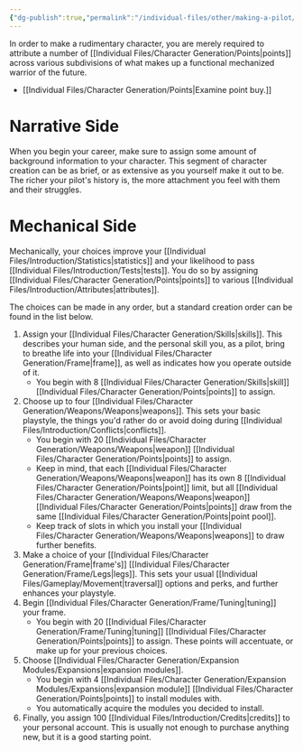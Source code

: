 ```yaml
---
{"dg-publish":true,"permalink":"/individual-files/other/making-a-pilot/"}
---
```


In order to make a rudimentary character, you are merely required to attribute a number of [[Individual Files/Character Generation/Points\|points]] across various subdivisions of what makes up a functional mechanized warrior of the future.
* [[Individual Files/Character Generation/Points\|Examine point buy.]]

# Narrative Side
When you begin your career, make sure to assign some amount of background information to your character. This segment of character creation can be as brief, or as extensive as you yourself make it out to be. The richer your pilot's history is, the more attachment you feel with them and their struggles.

# Mechanical Side
Mechanically, your choices improve your [[Individual Files/Introduction/Statistics\|statistics]] and your likelihood to pass [[Individual Files/Introduction/Tests\|tests]]. You do so by assigning [[Individual Files/Character Generation/Points\|points]] to various [[Individual Files/Introduction/Attributes\|attributes]].

The choices can be made in any order, but a standard creation order can be found in the list below. 

1. Assign your [[Individual Files/Character Generation/Skills\|skills]]. This describes your human side, and the personal skill you, as a pilot, bring to breathe life into your [[Individual Files/Character Generation/Frame\|frame]], as well as indicates how you operate outside of it.
	* You begin with 8 [[Individual Files/Character Generation/Skills\|skill]] [[Individual Files/Character Generation/Points\|points]] to assign.
2. Choose up to four [[Individual Files/Character Generation/Weapons/Weapons\|weapons]]. This sets your basic playstyle, the things you'd rather do or avoid doing during [[Individual Files/Introduction/Conflicts\|conflicts]].
	* You begin with 20 [[Individual Files/Character Generation/Weapons/Weapons\|weapon]] [[Individual Files/Character Generation/Points\|points]] to assign.
	* Keep in mind, that each [[Individual Files/Character Generation/Weapons/Weapons\|weapon]] has its own 8 [[Individual Files/Character Generation/Points\|point]] limit, but all [[Individual Files/Character Generation/Weapons/Weapons\|weapon]] [[Individual Files/Character Generation/Points\|points]] draw from the same [[Individual Files/Character Generation/Points\|point pool]].
	* Keep track of slots in which you install your [[Individual Files/Character Generation/Weapons/Weapons\|weapons]] to draw further benefits.
3. Make a choice of your [[Individual Files/Character Generation/Frame\|frame's]] [[Individual Files/Character Generation/Frame/Legs\|legs]]. This sets your usual [[Individual Files/Gameplay/Movement\|traversal]] options and perks, and further enhances your playstyle.
4. Begin [[Individual Files/Character Generation/Frame/Tuning\|tuning]] your frame.
	* You begin with 20 [[Individual Files/Character Generation/Frame/Tuning\|tuning]] [[Individual Files/Character Generation/Points\|points]] to assign. These points will accentuate, or make up for your previous choices.
5. Choose [[Individual Files/Character Generation/Expansion Modules/Expansions\|expansion modules]].
	* You begin with 4 [[Individual Files/Character Generation/Expansion Modules/Expansions\|expansion module]] [[Individual Files/Character Generation/Points\|points]] to install modules with.
	* You automatically acquire the modules you decided to install.
6. Finally, you assign 100 [[Individual Files/Introduction/Credits\|credits]] to your personal account. This is usually not enough to purchase anything new, but it is a good starting point.